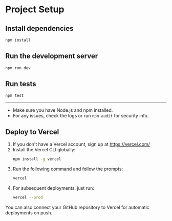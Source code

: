 # Project Setup

## Install dependencies

```sh
npm install
```

## Run the development server

```sh
npm run dev
```

## Run tests

```sh
npm test
```

---

- Make sure you have Node.js and npm installed.
- For any issues, check the logs or run `npm audit` for security info.

## Deploy to Vercel

1. If you don't have a Vercel account, sign up at https://vercel.com/
2. Install the Vercel CLI globally:
   ```sh
   npm install -g vercel
   ```
3. Run the following command and follow the prompts:
   ```sh
   vercel
   ```
4. For subsequent deployments, just run:
   ```sh
   vercel --prod
   ```

You can also connect your GitHub repository to Vercel for automatic deployments on push.
